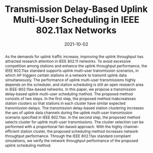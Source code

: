 ---
title: "Transmission Delay-Based Uplink Multi-User Scheduling in IEEE 802.11ax Networks"
collection: publications
permalink: /publication/2021-ij1
date: 2021-10-02
venue: 'Applied Sciences'
paperurl: 'https://www.mdpi.com/2076-3417/11/19/9196'
pubtype: 'international_journal'
# just display our icon symbols
link: 'https://www.mdpi.com/2076-3417/11/19/9196'
# code: ' '
# github: ' '
citation: 'Yonggang Kim, Gyungmin Kim, <strong>Youngwoo Oh</strong> and Wooyeol Choi. &quot;Transmission Delay-Based Uplink Multi-User Scheduling in IEEE 802.11ax Networks.&quot; <i>Applied Sciences</i>, vol. 11, no. 19, article no. 9196, October 2021. (<u>Status: Published: 2021.10.02., ISSN: 2076-3417., IF: 2.838 / JCR 2021.</u>)'
excerpt_separator: ""
abstract: As the demands for uplink traffic increase, improving the uplink throughput has attracted research attention in IEEE 802.11 networks. To avoid excessive competition among stations and enhance the uplink throughput performance, the IEEE 802.11ax standard supports uplink multi-user transmission scenarios, in which AP triggers certain stations in a network to transmit uplink data simultaneously. The performance of uplink multi-user transmissions highly depends on the scheduler, and station scheduling is still an open research area in IEEE-802.11ax-based networks. In this paper, we propose a transmission delay-based uplink multi-user scheduling method. The proposed method consists of two steps. In the first step, the proposed method makcreateses station clusters so that stations in each cluster have similar expected transmission delays. The transmission delay-based station clustering increases the ues of uplink data channels during the uplink multi-user transmission scenario specified in IEEE 802.11ax. In the second step, the proposed method selects cluster for uplink multi-user transmissions. The cluster selection can be performed with a proportional fair-based approach. With the highly channel-efficient station cluster, the proposed scheduling method increases network throughput performance. Through the IEEE 802.11ax standard compliant simulations, we verify the network throughput performance of the proposed uplink scheduling method.
---